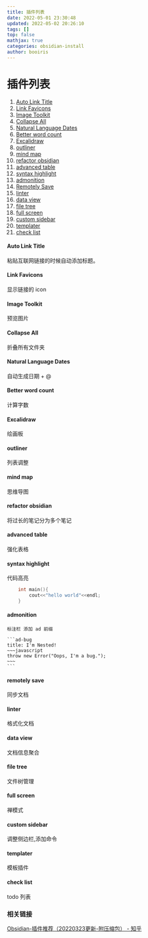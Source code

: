 ```yaml
---
title: 插件列表
date: 2022-05-01 23:30:48
updated: 2022-05-02 20:26:10
tags: []
top: false
mathjax: true
categories: obsidian-install
author: booiris
---
```


# 插件列表

1. [Auto Link Title](obsidian://show-plugin?id=obsidian-auto-link-title)
2. [Link Favicons](obsidian://show-plugin?id=link-favicon)
3. [Image Toolkit](obsidian://show-plugin?id=obsidian-image-toolkit)
4. [Collapse All](obsidian://show-plugin?id=obsidian-collapse-all-plugin)
5. [Natural Language Dates](obsidian://show-plugin?id=nldates-obsidian)
6. [Better word count](obsidian://show-plugin?id=better-word-count)
7. [Excalidraw](obsidian://show-plugin?id=obsidian-excalidraw-plugin)
8. [outliner](obsidian://show-plugin?id=obsidian-outliner)
9. [mind map](obsidian://show-plugin?id=obsidian-mind-map)
10. [refactor obsidian](obsidian://show-plugin?id=note-refactor-obsidian)
11. [advanced table](obsidian://show-plugin?id=table-editor-obsidian)
12. [syntax highlight](obsidian://show-plugin?id=cm-editor-syntax-highlight-obsidian)
13. [admonition](obsidian://show-plugin?id=obsidian-admonition)
14. [Remotely Save](obsidian://show-plugin?id=remotely-save)
15. [linter](obsidian://show-plugin?id=obsidian-linter)
16. [data view](obsidian://show-plugin?id=dataview)
17. [file tree](obsidian://show-plugin?id=file-tree-alternative)
18. [full screen](obsidian://show-plugin?id=obsidian-fullscreen-plugin)
19. [custom sidebar](obsidian://show-plugin?id=customizable-sidebar)
20. [templater](obsidian://show-plugin?id=templater-obsidian)
21. [check list](obsidian://show-plugin?id=obsidian-checklist-plugin)

#### Auto Link Title

粘贴互联网链接的时候自动添加标题。

#### Link Favicons

显示链接的 icon

#### Image Toolkit

预览图片

#### Collapse All

折叠所有文件夹

#### Natural Language Dates

自动生成日期 + @

#### Better word count

计算字数

#### Excalidraw

绘画板

#### outliner

列表调整

#### mind map

思维导图

#### refactor obsidian

将过长的笔记分为多个笔记

#### advanced table

强化表格

#### syntax highlight

代码高亮

```cpp
	int main(){
		cout<<"hello world"<<endl;
	}
```

#### admonition

````ad-note
标注栏 添加 ad 前缀

```ad-bug
title: I'm Nested!
~~~javascript
throw new Error("Oops, I'm a bug.");
~~~
```
````

#### remotely save

同步文档

#### linter

格式化文档

#### data view

文档信息聚合

#### file tree

文件树管理

#### full screen

禅模式

#### custom sidebar

调整侧边栏,添加命令

#### templater

模板插件

#### check list

todo 列表

### 相关链接

[Obsidian-插件推荐（20220323更新-附压缩包） - 知乎](https://zhuanlan.zhihu.com/p/353449575)
